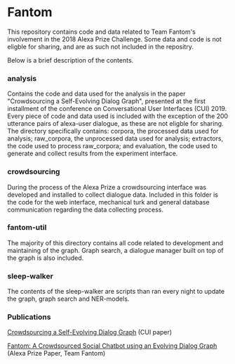 # Fantom
This repository contains code and data related to Team Fantom's involvement in the 2018 Alexa Prize Challenge. Some data and code is not eligble for sharing, and are as such not included in the repositry.

Below is a brief description of the contents.

### analysis
Contains the code and data used for the analysis in the paper "Crowdsourcing a Self-Evolving Dialog Graph", presented at the first installment of the conference on Conversational User Interfaces (CUI) 2019. Every piece of code and data used is included with the exception of the 200 utterance pairs of alexa-user dialogue, as these are not eligble for sharing. The directory specifically contains: corpora, the processed data used for analysis; raw_corpora, the unprocessed data used for analysis; extractors, the code used to process raw_corpora; and evaluation, the code used to generate and collect results from the experiment interface.

### crowdsourcing
During the process of the Alexa Prize a crowdsourcing interface was developed and installed to collect dialogue data. Included in this folder is the code for the web interface, mechanical turk and general database communication regarding the data collecting process.

### fantom-util
The majority of this directory contains all code related to development and maintaining of the graph. Graph search, a dialogue manager built on top of the graph is also included.

### sleep-walker
The contents of the sleep-walker are scripts than ran every night to update the graph, graph search and NER-models.

### Publications
[Crowdsourcing a Self-Evolving Dialog Graph](https://dl.acm.org/citation.cfm?id=3342790) (CUI paper)

[Fantom: A Crowdsourced Social Chatbot using an
Evolving Dialog Graph](https://m.media-amazon.com/images/G/01/mobile-apps/dex/alexa/alexaprize/assets/pdf/2018/Fantom.pdf) (Alexa Prize Paper, Team Fantom)
